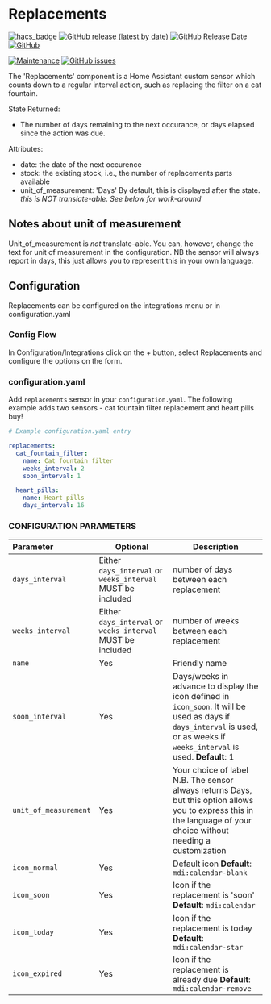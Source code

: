 # Replacements

[![hacs_badge](https://img.shields.io/badge/HACS-Default-orange.svg)](https://github.com/custom-components/hacs)
[![GitHub release (latest by date)](https://img.shields.io/github/v/release/carlosposse/Replacements)](https://github.com/carlosposse/Replacements/releases)
![GitHub Release Date](https://img.shields.io/github/release-date/carlosposse/Replacements)
[![GitHub](https://img.shields.io/github/license/carlosposse/Replacements)](LICENSE)

[![Maintenance](https://img.shields.io/badge/Maintained%3F-Yes-brightgreen.svg)](https://github.com/carlosposse/Replacements/graphs/commit-activity)
[![GitHub issues](https://img.shields.io/github/issues/carlosposse/Replacements)](https://github.com/carlosposse/Replacements/issues)

The 'Replacements' component is a Home Assistant custom sensor which counts down to a regular interval action, such as replacing the filter on a cat fountain.

State Returned:

* The number of days remaining to the next occurance, or days elapsed since the action was due.

Attributes:

* date: the date of the next occurence
* stock: the existing stock, i.e., the number of replacements parts available
* unit_of_measurement: 'Days' By default, this is displayed after the state. _this is NOT translate-able.  See below for work-around_

## Notes about unit of measurement

Unit_of_measurement is *not* translate-able.
You can, however, change the text for unit of measurement in the configuration.  NB the sensor will always report in days, this just allows you to represent this in your own language.

## Configuration

Replacements can be configured on the integrations menu or in configuration.yaml

### Config Flow

In Configuration/Integrations click on the + button, select Replacements and configure the options on the form.

### configuration.yaml

Add `replacements` sensor in your `configuration.yaml`. The following example adds two sensors - cat fountain filter replacement and heart pills buy!

```yaml
# Example configuration.yaml entry

replacements:
  cat_fountain_filter:
    name: Cat fountain filter
    weeks_interval: 2
    soon_interval: 1

  heart_pills:
    name: Heart pills
    days_interval: 16
```

### CONFIGURATION PARAMETERS

|Parameter |Optional|Description
|:----------|----------|------------
|`days_interval` | Either `days_interval` or `weeks_interval` MUST be included | number of days between each replacement
|`weeks_interval` | Either `days_interval` or `weeks_interval` MUST be included | number of weeks between each replacement
| `name` | Yes | Friendly name
| `soon_interval` | Yes | Days/weeks in advance to display the icon defined in `icon_soon`. It will be used as days if `days_interval` is used, or as weeks if `weeks_interval` is used. **Default**: 1
| `unit_of_measurement` | Yes | Your choice of label N.B. The sensor always returns Days, but this option allows you to express this in the language of your choice without needing a customization
| `icon_normal` | Yes | Default icon **Default**:  `mdi:calendar-blank`
| `icon_soon` | Yes | Icon if the replacement is 'soon' **Default**: `mdi:calendar`
| `icon_today` | Yes | Icon if the replacement is today **Default**: `mdi:calendar-star`
| `icon_expired` | Yes | Icon if the replacement is already due **Default**: `mdi:calendar-remove`
